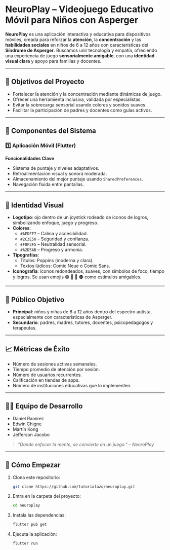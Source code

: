 # NeuroPlay – Videojuego Educativo Móvil para Niños con Asperger

**NeuroPlay** es una aplicación interactiva y educativa para dispositivos móviles, creada para reforzar la **atención**, la **concentración** y las **habilidades sociales** en niños de 6 a 12 años con características del **Síndrome de Asperger**. Buscamos unir tecnología y empatía, ofreciendo una experiencia de juego **sensorialmente amigable**, con una **identidad visual clara** y apoyo para familias y docentes.

---

## 🎯 Objetivos del Proyecto

- Fortalecer la atención y la concentración mediante dinámicas de juego.
- Ofrecer una herramienta inclusiva, validada por especialistas.
- Evitar la sobrecarga sensorial usando colores y sonidos suaves.
- Facilitar la participación de padres y docentes como guías activos.

---

## 📱 Componentes del Sistema

### 1️⃣ Aplicación Móvil (Flutter)

**Funcionalidades Clave**

- Sistema de puntaje y niveles adaptativos.
- Retroalimentación visual y sonora moderada.
- Almacenamiento del mejor puntaje usando `SharedPreferences`.
- Navegación fluida entre pantallas.

---

## 🎨 Identidad Visual

- **Logotipo**: ojo dentro de un joystick rodeado de íconos de logros, simbolizando enfoque, juego y progreso.
- **Colores**:
  - `#AEDFF7` – Calma y accesibilidad.
  - `#2C3E50` – Seguridad y confianza.
  - `#F0F3F5` – Neutralidad sensorial.
  - `#A2D5AB` – Progreso y armonía.
- **Tipografías**:
  - Títulos: Poppins (moderna y clara).
  - Textos lúdicos: Comic Neue o Comic Sans.
- **Iconografía**: íconos redondeados, suaves, con símbolos de foco, tiempo y logros. Se usan emojis 🟢 🔴 🔵 🟠 como estímulos amigables.

---

## 👥 Público Objetivo

- **Principal**: niños y niñas de 6 a 12 años dentro del espectro autista, especialmente con características de Asperger.
- **Secundario**: padres, madres, tutores, docentes, psicopedagogos y terapeutas.

---

## 📈 Métricas de Éxito

- Número de sesiones activas semanales.
- Tiempo promedio de atención por sesión.
- Número de usuarios recurrentes.
- Calificación en tiendas de apps.
- Número de instituciones educativas que lo implementen.

---

## 🧑‍💻 Equipo de Desarrollo

- Daniel Ramírez
- Edwin Chigne
- Martín Kong
- Jefferson Jacobo

> *"Donde enfocar la mente, se convierte en un juego." – NeuroPlay*

---

## 🚀 Cómo Empezar

1. Clona este repositorio:
   ```bash
   git clone https://github.com/tutorialazo/neuroplay.git
   
2. Entra en la carpeta del proyecto:
   ```bash
   cd neuroplay
   
3. Instala las dependencias:
   ```bash
   flutter pub get
   
4. Ejecuta la aplicación:
   ```bash
   flutter run
   
